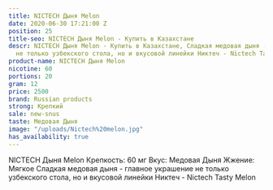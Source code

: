 ```yaml
---
title: NICTECH Дыня Melon
date: 2020-06-30 17:21:00 Z
position: 25
title-seo: NICTECH Дыня Melon - Купить в Казахстане
descr: NICTECH Дыня Melon - Купить в Казахстане, Сладкая медовая дыня - главное украшение
  не только узбекского стола, но и вкусовой линейки Никтеч - Nictech Tasty Melon.
product-name: NICTECH Дыня Melon
nicotine: 60
portions: 20
gram: 12
price: 2500
brand: Russian products
strong: Крепкий
sale: new-snus
taste: Медовая Дыня
image: "/uploads/Nictech%20melon.jpg"
has_availability: true
---
```


NICTECH Дыня Melon
Крепкость: 60 мг
Вкус: Медовая Дыня
Жжение: Мягкое
Сладкая медовая дыня - главное украшение не только узбекского стола, но и вкусовой линейки Никтеч - Nictech Tasty Melon